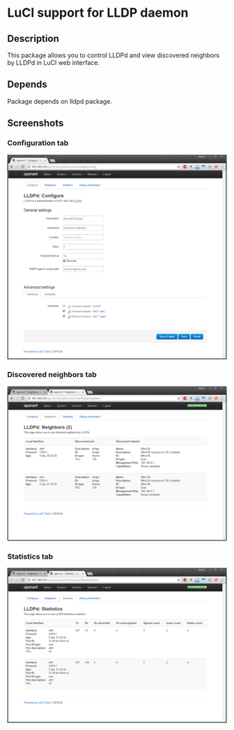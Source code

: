 # LuCI support for LLDP daemon

## Description
This package allows you to control LLDPd and view discovered neighbors by LLDPd
in LuCI web interface.

## Depends
Package depends on lldpd package.

## Screenshots

### Configuration tab
![Configuration tab](screenshots/luci-app-lldpd-configure.png?raw=true "Configuration tab")

### Discovered neighbors tab
![Discovered neighbors tab](screenshots/luci-app-lldpd-neighbors.png?raw=true "Discovered neighbors tab")

### Statistics tab
![Statistics tab](screenshots/luci-app-lldpd-statistics.png?raw=true "Statistics tab")

